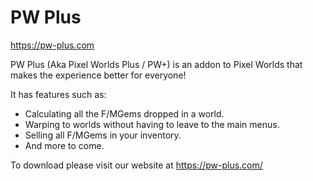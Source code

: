 # PW Plus
https://pw-plus.com

PW Plus (Aka Pixel Worlds Plus / PW+) is an addon to Pixel Worlds that makes the experience better for everyone!

It has features such as:
- Calculating all the F/MGems dropped in a world.
- Warping to worlds without having to leave to the main menus.
- Selling all F/MGems in your inventory.
- And more to come.

To download please visit our website at https://pw-plus.com/
